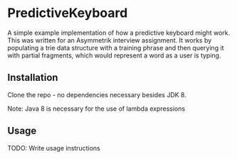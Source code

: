 # PredictiveKeyboard

A simple example implementation of how a predictive keyboard might work. This was written for an Asymmetrik interview
assignment. It works by populating a trie data structure with a training phrase and then querying it with partial
fragments, which would represent a word as a user is typing.


## Installation

Clone the repo - no dependencies necessary besides JDK 8.

Note: Java 8 is necessary for the use of lambda expressions

## Usage

TODO: Write usage instructions